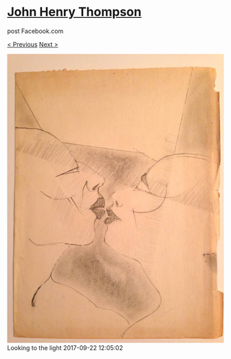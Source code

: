 # [John Henry Thompson](../README.md)
post Facebook.com

[< Previous](2017-09-23-6.md) [Next >](2017-09-22-2.md)

[![](../media/2017-09-22/Timeline-Photos-Looking-to-the-light.jpg)](../README.md)
Looking to the light
2017-09-22 12:05:02